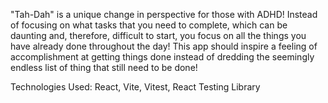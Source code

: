 "Tah-Dah" is a unique change in perspective for those with ADHD! Instead of focusing 
on what tasks that you need to complete, which can be daunting and, therefore, difficult to start, 
you focus on all the things you have already done throughout the day! This app should inspire a feeling
of accomplishment at getting things done 
instead of dredding the seemingly endless list of thing that still need to be done!

Technologies Used: React, Vite, Vitest, React Testing Library

